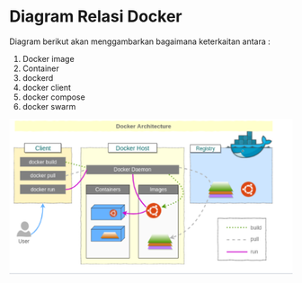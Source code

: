 # Diagram Relasi Docker

Diagram berikut akan menggambarkan bagaimana keterkaitan antara :
1. Docker image
2. Container
3. dockerd
4. docker client
5. docker compose
6. docker swarm

![~](https://github.com/amharnh/tekn-cloud-computing/blob/master/minggu-08/Image/9.png)